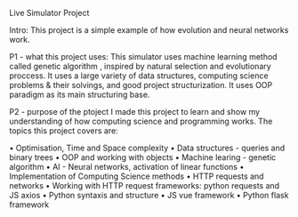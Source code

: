 Live Simulator Project


Intro:
This project is a simple example of how evolution and neural networks work.
 
P1 - what this project uses:
This simulator uses machine learning method called genetic algorithm , inspired by natural selection and evolutionary proccess. It uses a large variety of data structures, computing science problems & their solvings, and good project structurization. It uses OOP paradigm as its main structuring base.

P2 - purpose of the ptoject
I made this project to learn and show my understanding of how computing science and programming works. The topics this project covers are:

• Optimisation, Time and Space complexity
• Data structures - queries and binary trees
• OOP and working with objects
• Machine learing - genetic algorithm
• AI - Neural networks, activation of linear functions
• Implementation of Computing Science methods
• HTTP requests and networks
• Working with HTTP request frameworks: python requests and JS axios
• Python syntaxis and structure
• JS vue framework
• Python flask framework